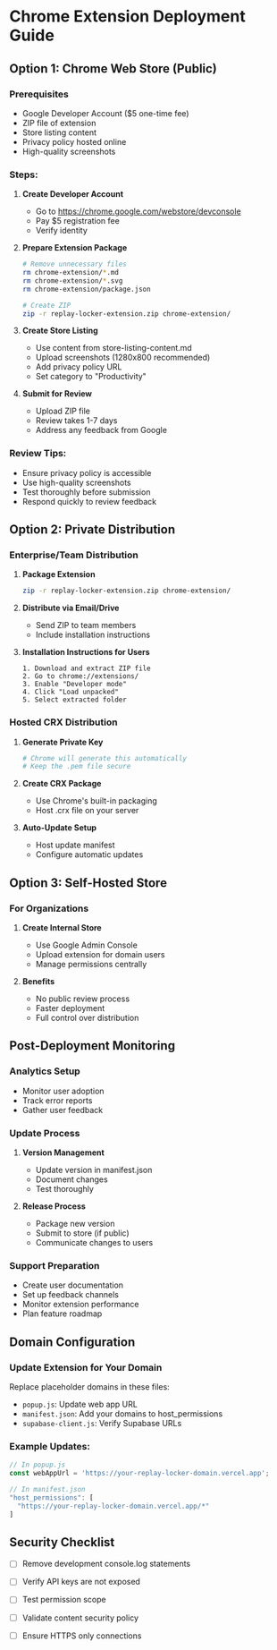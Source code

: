 
# Chrome Extension Deployment Guide

## Option 1: Chrome Web Store (Public)

### Prerequisites
- Google Developer Account ($5 one-time fee)
- ZIP file of extension
- Store listing content
- Privacy policy hosted online
- High-quality screenshots

### Steps:
1. **Create Developer Account**
   - Go to https://chrome.google.com/webstore/devconsole
   - Pay $5 registration fee
   - Verify identity

2. **Prepare Extension Package**
   ```bash
   # Remove unnecessary files
   rm chrome-extension/*.md
   rm chrome-extension/*.svg
   rm chrome-extension/package.json
   
   # Create ZIP
   zip -r replay-locker-extension.zip chrome-extension/
   ```

3. **Create Store Listing**
   - Use content from store-listing-content.md
   - Upload screenshots (1280x800 recommended)
   - Add privacy policy URL
   - Set category to "Productivity"

4. **Submit for Review**
   - Upload ZIP file
   - Review takes 1-7 days
   - Address any feedback from Google

### Review Tips:
- Ensure privacy policy is accessible
- Use high-quality screenshots
- Test thoroughly before submission
- Respond quickly to review feedback

## Option 2: Private Distribution

### Enterprise/Team Distribution
1. **Package Extension**
   ```bash
   zip -r replay-locker-extension.zip chrome-extension/
   ```

2. **Distribute via Email/Drive**
   - Send ZIP to team members
   - Include installation instructions

3. **Installation Instructions for Users**
   ```
   1. Download and extract ZIP file
   2. Go to chrome://extensions/
   3. Enable "Developer mode"
   4. Click "Load unpacked"
   5. Select extracted folder
   ```

### Hosted CRX Distribution
1. **Generate Private Key**
   ```bash
   # Chrome will generate this automatically
   # Keep the .pem file secure
   ```

2. **Create CRX Package**
   - Use Chrome's built-in packaging
   - Host .crx file on your server

3. **Auto-Update Setup**
   - Host update manifest
   - Configure automatic updates

## Option 3: Self-Hosted Store

### For Organizations
1. **Create Internal Store**
   - Use Google Admin Console
   - Upload extension for domain users
   - Manage permissions centrally

2. **Benefits**
   - No public review process
   - Faster deployment
   - Full control over distribution

## Post-Deployment Monitoring

### Analytics Setup
- Monitor user adoption
- Track error reports
- Gather user feedback

### Update Process
1. **Version Management**
   - Update version in manifest.json
   - Document changes
   - Test thoroughly

2. **Release Process**
   - Package new version
   - Submit to store (if public)
   - Communicate changes to users

### Support Preparation
- Create user documentation
- Set up feedback channels
- Monitor extension performance
- Plan feature roadmap

## Domain Configuration

### Update Extension for Your Domain
Replace placeholder domains in these files:
- `popup.js`: Update web app URL
- `manifest.json`: Add your domains to host_permissions
- `supabase-client.js`: Verify Supabase URLs

### Example Updates:
```javascript
// In popup.js
const webAppUrl = 'https://your-replay-locker-domain.vercel.app';

// In manifest.json
"host_permissions": [
  "https://your-replay-locker-domain.vercel.app/*"
]
```

## Security Checklist
- [ ] Remove development console.log statements
- [ ] Verify API keys are not exposed
- [ ] Test permission scope
- [ ] Validate content security policy
- [ ] Ensure HTTPS only connections

